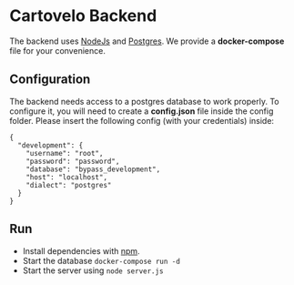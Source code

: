 # Cartovelo Backend
The backend uses [NodeJs](https://nodejs.org/en/) and [Postgres](https://www.postgresql.org/).
We provide a **docker-compose** file for your convenience.

## Configuration
The backend needs access to a postgres database to work properly. To configure it, you will need to create a **config.json** file inside the config folder.
Please insert the following config (with your credentials) inside:

```
{
  "development": {
    "username": "root",
    "password": "password",
    "database": "bypass_development",
    "host": "localhost",
    "dialect": "postgres"
  }
}
```

## Run
- Install dependencies with [npm](https://www.npmjs.com/).
- Start the database `docker-compose run -d`
- Start the server using `node server.js`
